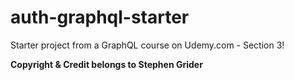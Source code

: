 # auth-graphql-starter
Starter project from a GraphQL course on Udemy.com - Section 3!

**Copyright & Credit belongs to Stephen Grider**
